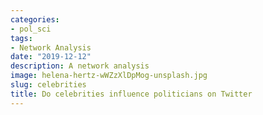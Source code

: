 ```yaml
---
categories:
- pol_sci
tags:
- Network Analysis
date: "2019-12-12"
description: A network analysis
image: helena-hertz-wWZzXlDpMog-unsplash.jpg
slug: celebrities
title: Do celebrities influence politicians on Twitter
---
```


